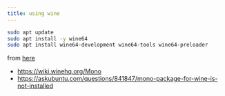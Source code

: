 ```yaml
---
title: using wine
---
```


```bash
sudo apt update
sudo apt install -y wine64 
sudo apt install wine64-development wine64-tools wine64-preloader 
```
from [here](https://phoenixnap.com/kb/how-to-install-wine-on-ubuntu)


* <https://wiki.winehq.org/Mono>
* <https://askubuntu.com/questions/841847/mono-package-for-wine-is-not-installed>
